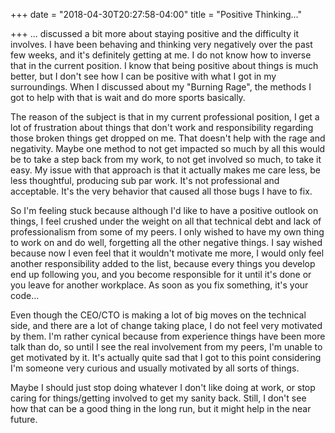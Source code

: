 +++
date = "2018-04-30T20:27:58-04:00"
title = "Positive Thinking..."

+++
... discussed a bit more about staying positive and the difficulty it involves. I have been behaving and thinking very negatively over the past few weeks, and it's definitely getting at me. I do not know how to inverse that in the current position. I know that being positive about things is much better, but I don't see how I can be positive with what I got in my surroundings. When I discussed about my "Burning Rage", the methods I got to help with that is wait and do more sports basically.

The reason of the subject is that in my current professional position, I get a lot of frustration about things that don't work and responsibility regarding those broken things get dropped on me. That doesn't help with the rage and negativity. Maybe one method to not get impacted so much by all this would be to take a step back from my work, to not get involved so much, to take it easy. My issue with that approach is that it actually makes me care less, be less thoughtful, producing sub par work. It's not professional and acceptable. It's the very behavior that caused all those bugs I have to fix.

So I'm feeling stuck because although I'd like to have a positive outlook on things, I feel crushed under the weight on all that technical debt and lack of professionalism from some of my peers. I only wished to have my own thing to work on and do well, forgetting all the other negative things. I say wished because now I even feel that it wouldn't motivate me more, I would only feel another responsibility added to the list, because every things you develop end up following you, and you become responsible for it until it's done or you leave for another workplace. As soon as you fix something, it's your code...

Even though the CEO/CTO is making a lot of big moves on the technical side, and there are a lot of change taking place, I do not feel very motivated by them. I'm rather cynical because from experience things have been more talk than do, so until I see the real involvement from my peers, I'm unable to get motivated by it. It's actually quite sad that I got to this point considering I'm someone very curious and usually motivated by all sorts of things.

Maybe I should just stop doing whatever I don't like doing at work, or stop caring for things/getting involved to get my sanity back. Still, I don't see how that can be a good thing in the long run, but it might help in the near future.